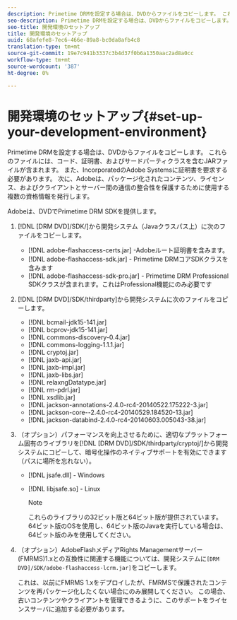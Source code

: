 ```yaml
---
description: Primetime DRMを設定する場合は、DVDからファイルをコピーします。 これらのファイルには、コード、証明書、およびサードパーティクラスを含むJARファイルが含まれます。 また、IncorporatedのAdobe Systemsに証明書を要求する必要があります。 次に、Adobeは、パッケージ化されたコンテンツ、ライセンス、およびクライアントとサーバー間の通信の整合性を保護するために使用する複数の資格情報を発行します。
seo-description: Primetime DRMを設定する場合は、DVDからファイルをコピーします。 これらのファイルには、コード、証明書、およびサードパーティクラスを含むJARファイルが含まれます。 また、IncorporatedのAdobe Systemsに証明書を要求する必要があります。 次に、Adobeは、パッケージ化されたコンテンツ、ライセンス、およびクライアントとサーバー間の通信の整合性を保護するために使用する複数の資格情報を発行します。
seo-title: 開発環境のセットアップ
title: 開発環境のセットアップ
uuid: 68afefe8-7ec6-466e-89a8-bc0da8afb4c8
translation-type: tm+mt
source-git-commit: 19e7c941b3337c3b4d37f0b6a1350aac2ad8a0cc
workflow-type: tm+mt
source-wordcount: '387'
ht-degree: 0%

---
```



# 開発環境のセットアップ{#set-up-your-development-environment}

Primetime DRMを設定する場合は、DVDからファイルをコピーします。 これらのファイルには、コード、証明書、およびサードパーティクラスを含むJARファイルが含まれます。 また、IncorporatedのAdobe Systemsに証明書を要求する必要があります。 次に、Adobeは、パッケージ化されたコンテンツ、ライセンス、およびクライアントとサーバー間の通信の整合性を保護するために使用する複数の資格情報を発行します。

Adobeは、DVDでPrimetime DRM SDKを提供します。

1. [!DNL [DRM DVD]/SDK/]から開発システム（Javaクラスパス上）に次のファイルをコピーします。

   * [!DNL adobe-flashaccess-certs.jar] -Adobeルート証明書を含みます。
   * [!DNL adobe-flashaccess-sdk.jar] - Primetime DRMコアSDKクラスを含みます
   * [!DNL adobe-flashaccess-sdk-pro.jar] - Primetime DRM Professional SDKクラスが含まれます。これはProfessional機能にのみ必要です

1. [!DNL [DRM DVD]/SDK/thirdparty]から開発システムに次のファイルをコピーします。

   * [!DNL bcmail-jdk15-141.jar]
   * [!DNL bcprov-jdk15-141.jar]
   * [!DNL commons-discovery-0.4.jar]
   * [!DNL commons-logging-1.1.1.jar]
   * [!DNL cryptoj.jar]
   * [!DNL jaxb-api.jar]
   * [!DNL jaxb-impl.jar]
   * [!DNL jaxb-libs.jar]
   * [!DNL relaxngDatatype.jar]
   * [!DNL rm-pdrl.jar]
   * [!DNL xsdlib.jar]
   * [!DNL jackson-annotations-2.4.0-rc4-20140522.175222-3.jar]
   * [!DNL jackson-core--2.4.0-rc4-20140529.184520-13.jar]
   * [!DNL jackson-databind-2.4.0-rc4-20140603.005043-38.jar]

1. （オプション）パフォーマンスを向上させるために、適切なプラットフォーム固有のライブラリを[!DNL [DRM DVD]/SDK/thirdparty/cryptoj/]から開発システムにコピーして、暗号化操作のネイティブサポートを有効にできます（パスに場所を忘れない）。

   * [!DNL jsafe.dll] - Windows
   * [!DNL libjsafe.so] - Linux

      >[!NOTE]
      >
      >これらのライブラリの32ビット版と64ビット版が提供されています。 64ビット版のOSを使用し、64ビット版のJavaを実行している場合は、64ビット版のみを使用してください。

1. （オプション）AdobeFlashメディアRights Managementサーバー(FMRMS)1.xとの互換性に関連する機能については、開発システムに`[DRM DVD]/SDK/adobe-flashaccess-lcrm.jar]`をコピーします。

   これは、以前にFMRMS 1.xをデプロイしたが、FMRMSで保護されたコンテンツを再パッケージ化したくない場合にのみ展開してください。 この場合、古いコンテンツやクライアントを管理できるように、このサポートをライセンスサーバに追加する必要があります。
